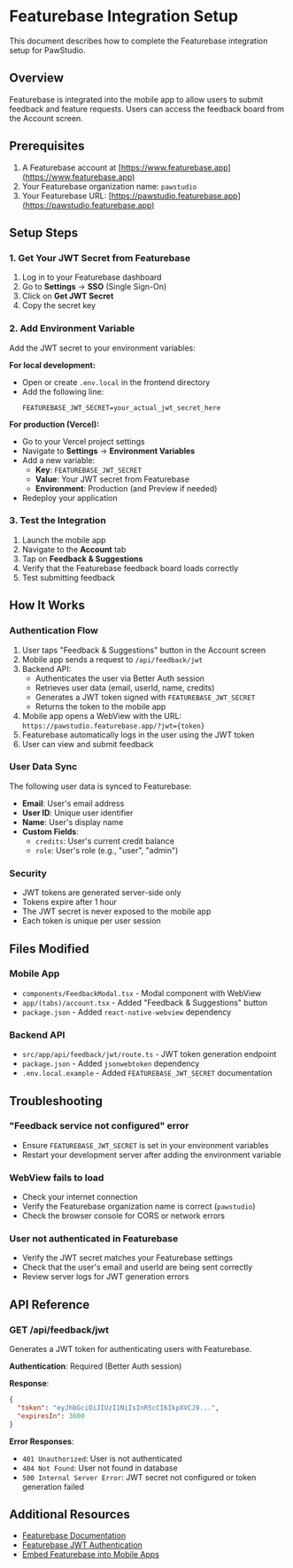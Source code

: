 # Featurebase Integration Setup

This document describes how to complete the Featurebase integration setup for PawStudio.

## Overview

Featurebase is integrated into the mobile app to allow users to submit feedback and feature requests. Users can access the feedback board from the Account screen.

## Prerequisites

1. A Featurebase account at [https://www.featurebase.app](https://www.featurebase.app)
2. Your Featurebase organization name: `pawstudio`
3. Your Featurebase URL: [https://pawstudio.featurebase.app](https://pawstudio.featurebase.app)

## Setup Steps

### 1. Get Your JWT Secret from Featurebase

1. Log in to your Featurebase dashboard
2. Go to **Settings** → **SSO** (Single Sign-On)
3. Click on **Get JWT Secret**
4. Copy the secret key

### 2. Add Environment Variable

Add the JWT secret to your environment variables:

**For local development:**
- Open or create `.env.local` in the frontend directory
- Add the following line:
  ```
  FEATUREBASE_JWT_SECRET=your_actual_jwt_secret_here
  ```

**For production (Vercel):**
- Go to your Vercel project settings
- Navigate to **Settings** → **Environment Variables**
- Add a new variable:
  - **Key**: `FEATUREBASE_JWT_SECRET`
  - **Value**: Your JWT secret from Featurebase
  - **Environment**: Production (and Preview if needed)
- Redeploy your application

### 3. Test the Integration

1. Launch the mobile app
2. Navigate to the **Account** tab
3. Tap on **Feedback & Suggestions**
4. Verify that the Featurebase feedback board loads correctly
5. Test submitting feedback

## How It Works

### Authentication Flow

1. User taps "Feedback & Suggestions" button in the Account screen
2. Mobile app sends a request to `/api/feedback/jwt`
3. Backend API:
   - Authenticates the user via Better Auth session
   - Retrieves user data (email, userId, name, credits)
   - Generates a JWT token signed with `FEATUREBASE_JWT_SECRET`
   - Returns the token to the mobile app
4. Mobile app opens a WebView with the URL: `https://pawstudio.featurebase.app/?jwt={token}`
5. Featurebase automatically logs in the user using the JWT token
6. User can view and submit feedback

### User Data Sync

The following user data is synced to Featurebase:
- **Email**: User's email address
- **User ID**: Unique user identifier
- **Name**: User's display name
- **Custom Fields**:
  - `credits`: User's current credit balance
  - `role`: User's role (e.g., "user", "admin")

### Security

- JWT tokens are generated server-side only
- Tokens expire after 1 hour
- The JWT secret is never exposed to the mobile app
- Each token is unique per user session

## Files Modified

### Mobile App
- `components/FeedbackModal.tsx` - Modal component with WebView
- `app/(tabs)/account.tsx` - Added "Feedback & Suggestions" button
- `package.json` - Added `react-native-webview` dependency

### Backend API
- `src/app/api/feedback/jwt/route.ts` - JWT token generation endpoint
- `package.json` - Added `jsonwebtoken` dependency
- `.env.local.example` - Added `FEATUREBASE_JWT_SECRET` documentation

## Troubleshooting

### "Feedback service not configured" error
- Ensure `FEATUREBASE_JWT_SECRET` is set in your environment variables
- Restart your development server after adding the environment variable

### WebView fails to load
- Check your internet connection
- Verify the Featurebase organization name is correct (`pawstudio`)
- Check the browser console for CORS or network errors

### User not authenticated in Featurebase
- Verify the JWT secret matches your Featurebase settings
- Check that the user's email and userId are being sent correctly
- Review server logs for JWT generation errors

## API Reference

### GET /api/feedback/jwt

Generates a JWT token for authenticating users with Featurebase.

**Authentication**: Required (Better Auth session)

**Response**:
```json
{
  "token": "eyJhbGciOiJIUzI1NiIsInR5cCI6IkpXVCJ9...",
  "expiresIn": 3600
}
```

**Error Responses**:
- `401 Unauthorized`: User is not authenticated
- `404 Not Found`: User not found in database
- `500 Internal Server Error`: JWT secret not configured or token generation failed

## Additional Resources

- [Featurebase Documentation](https://help.featurebase.app/)
- [Featurebase JWT Authentication](https://help.featurebase.app/articles/5257986-creating-and-signing-a-jwt-for-single-sign-on)
- [Embed Featurebase into Mobile Apps](https://help.featurebase.app/articles/1131771-embed-featurebase-into-your-mobile-app)
